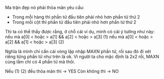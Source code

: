 Ma trận đẹp nó phải thỏa mãn yêu cầu:
- Trong mỗi hàng thì phần tử đầu tiên phải nhỏ hơn phần tử thứ 2
- Trong mỗi cột thì phần tử đầu tiên phải nhỏ hơn phần tử thứ 2

Thì ta có thể thấy được rằng, ở chỗ cái ví dụ, mình có cái ý tưởng như này:
nếu mà a[0] < hoặc > a[1] && a[2] < hoặc > a[3] (1)
nếu mà a[0] < hoặc > a[2] && a[1] < hoặc > a[3] (2)

Nghĩa là mình chỉ cần cái vòng lặp nhập MAXN phần tử, rồi sau đó đi xét riêng từng 
phần tử như trên là ok. Vì người ta cho mặc định là 2x2 rồi, MAXN cùng lắm chỉ có
4 phần tử mà thôi.

Nếu (1) (2) đều thỏa mãn thì -> YES
Còn không thì -> NO
